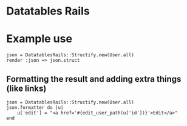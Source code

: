# Datatables Rails

# Example use
    json = DatatablesRails::Structify.new(User.all)
    render :json => json.struct

## Formatting the result and adding extra things (like links)
    json = DatatablesRails::Structify.new(User.all)
    json.formatter do |u|
        u['edit'] = "<a href='#{edit_user_path(u['id'])}'>Edit</a>"
    end
